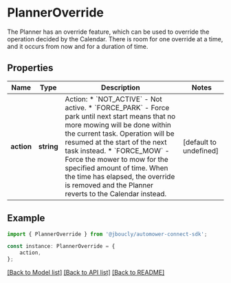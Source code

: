 # PlannerOverride

The Planner has an override feature, which can be used to override the operation decided by the Calendar. There is room for one override at a time, and it occurs from now and for a duration of time.

## Properties

Name | Type | Description | Notes
------------ | ------------- | ------------- | -------------
**action** | **string** | Action:   * &#x60;NOT_ACTIVE&#x60; - Not active.   * &#x60;FORCE_PARK&#x60; - Force park until next start means that no more mowing will be done within the current task. Operation will be resumed at the start of the next task instead.   * &#x60;FORCE_MOW&#x60; - Force the mower to mow for the specified amount of time. When the time has elapsed, the override is removed and the Planner reverts to the Calendar instead.  | [default to undefined]

## Example

```typescript
import { PlannerOverride } from '@jboucly/automower-connect-sdk';

const instance: PlannerOverride = {
    action,
};
```

[[Back to Model list]](../README.md#documentation-for-models) [[Back to API list]](../README.md#documentation-for-api-endpoints) [[Back to README]](../README.md)
